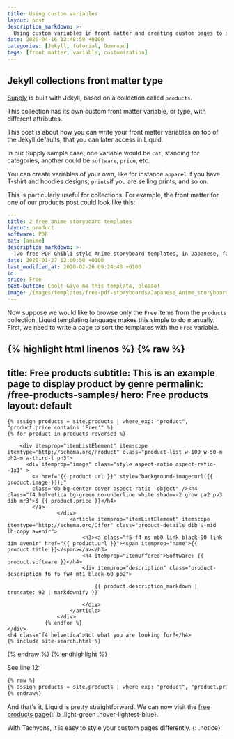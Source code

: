 ```yaml
---
title: Using custom variables
layout: post
description_markdown: >-
  Using custom variables in front matter and creating custom pages to sort through products collection.
date: 2020-04-16 12:48:59 +0100
categories: [Jekyll, tutorial, Gumroad]
tags: [front matter, variable, customization]
---
```


## Jekyll collections front matter type

[Supply]() is built with Jekyll, based on a collection called ```products```.

This collection has its own custom front matter variable, or type, with different attributes.

This post is about how you can write your front matter variables on top of the Jekyll defaults, that you can later access in Liquid.

In our Supply sample case, one variable would be ```cat```, standing for categories, another could be ```software```,  ```price```, etc.

You can create variables of your own, like for instance ```apparel``` if you have T-shirt and hoodies designs,  ```prints```if you are selling prints, and so on.

This is particularly useful for collections. For example, the front matter for one of our products post could look like this:

``` yaml
---
title: 2 free anime storyboard templates
layout: product
software: PDF
cat: [anime]
description_markdown: >-
  Two free PDF Ghibli-style Anime storyboard templates, in Japanese, for 1.85:1 aspect ratio on A4 vertical.
date: 2020-01-27 12:09:50 +0100
last_modified_at: 2020-02-26 09:24:48 +0100
id:
price: Free
text-button: Cool! Give me this template, please!
image: /images/templates/free-pdf-storyboards/Japanese_Anime_storyboard-template_1.85x1_A4-vertical.png
---
```

Now suppose we would like to browse only the ```Free``` items from the ```products``` collection, Liquid templating language makes this simple to do manually. First, we need to write a page to sort the templates with the ```Free``` variable.

{% highlight html linenos %}
{% raw %}
---
title: Free products
subtitle: This is an example page to display product by genre
permalink: /free-products-samples/
hero: Free products
layout: default
---
<div itemscope itemtype="http://schema.org/ItemList" class="content" id="products">
	<section class="cf pb5 ph6-ns ph2">
		<div class="container flex-wrap flex">

    {% assign products = site.products | where_exp: "product", "product.price contains 'Free'" %}
    {% for product in products reversed %}

		<div itemprop="itemListElement" itemscope itemtype="http://schema.org/Product" class="product-list w-100 w-50-m ph2-m w-third-l ph3">
          <div itemprop="image" class="style aspect-ratio aspect-ratio--1x1" >
            <a href="{{ product.url }}" style="background-image:url({{ product.image }});"
            class="db bg-center cover aspect-ratio--object" /><h4 class="f4 helvetica bg-green no-underline white shadow-2 grow pa2 pv3 dib mr3">$ {{ product.price }}</h4>
            </a>
					</div>
						<article itemprop="itemListElement" itemscope itemtype="http://schema.org/Offer" class="product-details dib v-mid lh-copy avenir">
							<h3><a class="f5 f4-ns mb0 link black-90 link dim avenir" href="{{ product.url }}"><span itemprop="name">{{ product.title }}</span></a></h3>
							<h4 itemprop="itemOffered">Software: {{ product.software }}</h4>
							<div itemprop="description" class="product-description f6 f5 fw4 mt1 black-60 pb2">

								{{ product.description_markdown | truncate: 92 | markdownify }}

							</div>
						</article>
					</div>
				{% endfor %}
    </div>
    <h4 class="f4 helvetica">Not what you are looking for?</h4>
    {% include site-search.html %}
  </div>
</section>
</div>
{% endraw %}
{% endhighlight %}


See line 12:

``` html
{% raw %}
{% assign products = site.products | where_exp: "product", "product.price contains 'Free'" %}
{% endraw%}
```

And that's it, Liquid is pretty straightforward. We can now visit the [free products page](/free-products-samples/){: .b .light-green .hover-lightest-blue}.

With Tachyons, it is easy to style your custom pages differently.
{: .notice}
